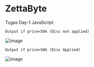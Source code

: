 # ZettaByte
Tugas Day-1 JavaScript

`Output if price<50k (Disc not applied)`

![image](https://user-images.githubusercontent.com/81912624/223845420-1ac6409b-93fa-4a5d-b236-0e2d4d90ed3c.png)


`Output if price>50k (Disc Applied)`

![image](https://user-images.githubusercontent.com/81912624/223845636-e7e71069-46a6-4604-ac47-160ee8fc0a18.png)
